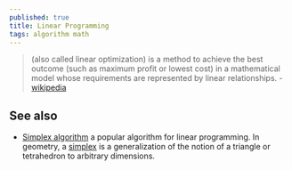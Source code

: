 ```yaml
---
published: true
title: Linear Programming
tags: algorithm math
---
```

> (also called linear optimization) is a method to achieve the best outcome (such as maximum profit or lowest cost) in a mathematical model whose requirements are represented by linear relationships. - [wikipedia](https://en.wikipedia.org/wiki/Linear_programming)

## See also
- [Simplex algorithm](https://en.wikipedia.org/wiki/Simplex_algorithm)  a popular algorithm for linear programming. In geometry, a [simplex](https://en.wikipedia.org/wiki/Simplex) is a generalization of the notion of a triangle or tetrahedron to arbitrary dimensions.